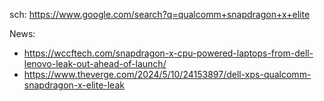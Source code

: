sch: https://www.google.com/search?q=qualcomm+snapdragon+x+elite

News:
- https://wccftech.com/snapdragon-x-cpu-powered-laptops-from-dell-lenovo-leak-out-ahead-of-launch/
- https://www.theverge.com/2024/5/10/24153897/dell-xps-qualcomm-snapdragon-x-elite-leak
